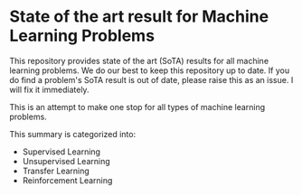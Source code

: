 # State of the art result for Machine Learning Problems

This repository provides state of the art (SoTA) results for all machine learning problems. We do our best to keep this repository up to date.  If you do find a problem's SoTA result is out of date, please raise this as an issue. I will fix it immediately.

This is an attempt to make  one stop for all types of machine learning problems.

This summary is categorized into:

- Supervised Learning
- Unsupervised Learning
- Transfer Learning
- Reinforcement Learning




